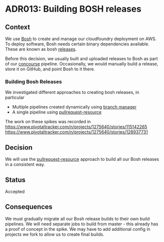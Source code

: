 # ADR013: Building BOSH releases

## Context

We use [Bosh](https://bosh.io/) to create and manage our cloudfoundry deployment on AWS.
To deploy software, Bosh needs certain binary dependencies available.
These are known as bosh [releases](https://bosh.io/docs/release.html).

Before this decision, we usually built and uploaded releases to Bosh as part of our [concourse](https://concourse-ci.org/) pipeline.
Occasionally, we would manually build a release, store it on GitHub, and point Bosh to it there.

### Building Bosh Releases

We investigated different approaches to creating bosh releases, in particular

* Multiple pipelines created dynamically using [branch manager](https://github.com/alphagov/paas-concourse-branch-manager)
* A single pipeline using [pullrequest-resource](https://github.com/jtarchie/pullrequest-resource)

The work on these spikes was recorded in
https://www.pivotaltracker.com/n/projects/1275640/stories/115142265
https://www.pivotaltracker.com/n/projects/1275640/stories/128937731

## Decision

We will use the [pullrequest-resource](https://github.com/jtarchie/pullrequest-resource) approach to build all our Bosh releases in a consistent way.

## Status

Accepted

## Consequences

We must gradually migrate all our Bosh release builds to their own build pipelines.
We will need separate jobs to build from master - this already has a proof of concept in the spike.
We may have to add additional config in projects we fork to allow us to create final builds.
